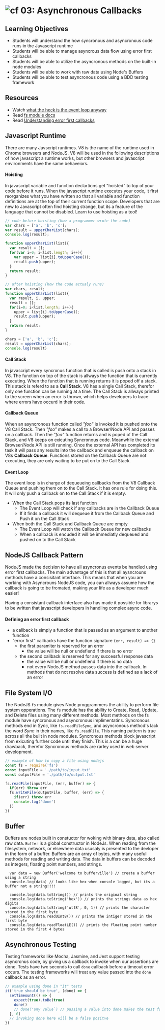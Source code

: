 ![cf](http://i.imgur.com/7v5ASc8.png) 03: Asynchronous Callbacks
=====================================

## Learning Objectives
* Students will understand the how syncronous and asyncronous code runs in the Javascript runtime
* Students will be able to manage asyncrous data flow using error first callbacks
* Students will be able to utilize the asyncronous methods on the built-in node modules
* Students will be able to work with raw data using Node's Buffers
* Students will be able to test asyncronous code using a BDD testing framework 

## Resources
* Watch [what the heck is the event loop anyway](https://www.youtube.com/watch?v=8aGhZQkoFbQ)
* Read [fs module docs](https://nodejs.org/dist/latest-v6.x/docs/api/fs.html)
* Read [Understanding error first callbacks](http://fredkschott.com/post/2014/03/understanding-error-first-callbacks-in-node-js/)

## Javascript Runtime
There are many Javscript runtimes. V8 is the name of the runtime used in Chrome browsers and NodeJS. V8 will be used in the following descriptions of how javascript a runtime works, but other browsers and javascript environments have the same behaveiors.

#### Hoisting
In javascript variable and function declartions get "hoisted" to top of your code before it runs. When the javascript runtime executes your code, it first reorganizes what you have written so that all variable and function definitions are at the top of their current function scope. Developers that are new to Javascript often find hoisting strange, but its a feature of the language that cannot be disabled. Learn to use hoisting as a tool!

``` javascript
// code before hoisting (how a programmer wrote the code)
var chars = ['a', 'b', 'c'];
var result = upperCharList(chars);
console.log(result);

function upperCharList(list){
  var result = [];
  for(var i=0; i<list.length; i++){
    var upper = list[i].toUpperCase());
    result.push(upper);
  }
  return result;
}
```

``` javascript
// after hoisting (how the code actualy runs)
var chars, result;
function upperCharList(list){
  var result, i, upper;
  result = [];
  for(i=0; i<list.length; i++){
    upper = list[i].toUpperCase();
    result.push(upper);
  }
  return result;
}

chars = ['a', 'b', 'c'];
result = upperCharList(chars);
console.log(result)
```

#### Call Stack
In javascript every syncronus function that is called is push onto a stack in V8. The function on top of the stack is allways the function that is currently executing. When the function that is running returns it is poped off a stack. This stack is referd to as a **Call Stack**. V8 has a single Call Stack, therefor only one function can be running at a time. The Call Stack is allways printed to the screen when an error is thrown, which helps developers to trace where errors have occurd in their code. 

#### Callback Queue
When an asyncronous function called *"foo"* is invoked it is pushed onto the V8 Call Stack. Then *"foo"* makes a call to a Browser/Node API and passes on a callback. Then the *"foo"* function returns and is poped of the Call Stack, and V8 keeps on exicuting Syncronous code. Meanwhile the external Browser/Node API is still running. Once the external API has completed its task it will pass any results into the callback and enqueue the callback on V8s **Callback Queue**. Functions stored on the Callback Queue are not executing, they are only waiting to be put on to the Call Stack.

#### Event Loop
The event loop is in charge of dequeueing callbacks from the V8 Callback Queue and pushing them on to the Call Stack. It has one rule for doing this. It will only push a callback on to the Call Stack if it is empty.
* When the Call Stack pops its last function
  * The Event Loop will check if any callbacks are in the Callback Queue
  * If it finds a callback it will dequeue it from the Callback Queue and Push it on the Call Stack
* When both the Call Stack and Callback Queue are empty
  * The Event Loop will watch the Callback Queue for new callbacks
  * When a callback is encuded it will be immediatly dequeued and pushed on to the Call Stack

## NodeJS Callback Pattern
NodeJS made the decision to have all asyncronus events be handled using error first callbacks. The main advantage of this is that all aysncrouns methods have a consisitant interface. This means that when you are working with Asyncrouns NodeJS code, you can allways assume how the callback is going to be fromated, making your life as a developer much easier! 

Having a consistant callback interface also has made it possible for librarys to be written that javascript developers in handling complex async code. 

#### Defining an error first callback
* a callback is simply a function that is passed as an argument to another function
* "error first" callbacks have the function signature `(err, result) => {}`
  * the first paramiter is reserved for an error 
    * the value will be null or undefiend if there is no error
  * the second callback is reserved for any successful response data 
    * the value will be null or undefiend if there is no data
    * not every NodeJS method passes data into the callback. In methods that do not resolve data success is defined as a lack of an error

## File System I/O
The NodeJS `fs` module gives Node proggrammers the ability to perform file system opperations. The `fs` module has the ability to Create, Read, Update, and Delete files using many different methods. Most methods on the fs module have syncronous and asyncronous implimentatins. Syncronous methods end in _Sync_, like `fs.readFileSync`, and asyncronous method's lack the word _Sync_ in their names, like `fs.readFile`. This naming pattern is true across all the built in node modules. Syncronous methods block javascript from exicuting further code until they finish. This is a can be a huge drawback, therefor Syncronous methods are rarley used in web server development.

``` javascript
// example of how to copy a file using nodejs
const fs = require('fs')
const inputFile = './path/to/input.txt'
const outputFile = './path/to/output.txt'

fs.readFile(inputFile, (err, buffer) => {
  if(err) throw err
  fs.writeFile(outputFile, buffer, (err) => {
    if(err) throw err
    console.log('done')
  })
})
```

## Buffer
Buffers are nodes built in constuctor for woking with binary data, also called raw data. `Buffer` is a global constructor in NodeJs. When reading from the filesystem, network, or elsewhere data ususaly is presented to the devloper in the form of a buffer. Buffers are an array of bytes, with many useful methods for reading and writing data. The data in buffers can be decoded as integers, floating point numbers, and strings.
 ```
   var data = new Buffer('welcome to bufferville') // create a buffer using a string
   console.log(data) // looks like hex when console logged, but its a buffer not a string!!!!
   
   console.log(data.toString()) // prints the original string
   console.log(data.toString('hex')) // prints the strings data as hex digits
   console.log(data.toString('utf8', 0, 1)) // prints the character stored in the first byte
   console.log(data.readUInt8()) // prints the intiger stored in the first byte 
   console.log(data.readFloatLE()) // prints the floating point number stored in the first 4 bytes
 ```
    

## Asynchronous Testing
Testing frameworks like Mocha, Jasmine, and Jest support testing asyncronus code, by giving us a callback to invoke when our assertions are done. Tests have two seconds to call `done` callback before a timeout error occurs. The testing frameworks will treat any value passed into the `done` callback as an error.

``` javascript
// example using done in "it" tests
it('true should be true', (done) => {
  setTimeount(() => {
    expect(true).toBe(true)
    done()
    // done('any value`) // passing a value into done makes the test fail
  }, 0)
  // invoking done here will be a false positve
})
```

